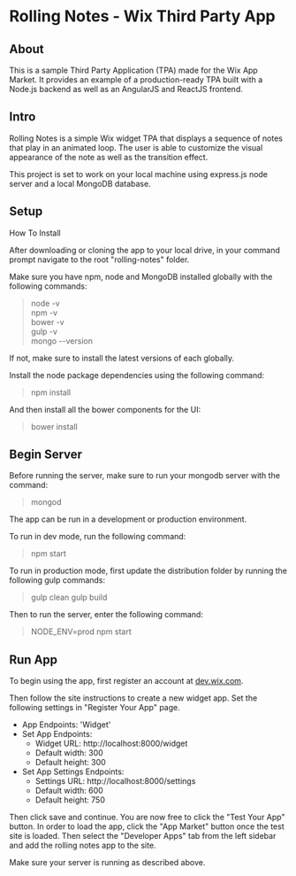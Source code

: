 Rolling Notes - Wix Third Party App
=====

About
-----
This is a sample Third Party Application (TPA) made for the Wix App Market. It provides an example of a production-ready TPA built with a Node.js backend as well as an AngularJS and ReactJS frontend. 

Intro
-----
Rolling Notes is a simple Wix widget TPA that displays a sequence of notes that play in an animated loop. The user is able to customize the visual appearance of the note as well as the transition effect. 

This project is set to work on your local machine using express.js node server and a local MongoDB database.

Setup
----- 
How To Install


After downloading or cloning the app to your local drive, in your command prompt navigate to the root "rolling-notes" folder. 

 Make sure you have npm, node and MongoDB installed globally with the following commands:
> node -v  
> npm -v  
> bower -v  
> gulp -v  
> mongo --version  

If not, make sure to install the latest versions of each globally. 

Install the node package dependencies using the following command:

> npm install

And then install all the bower components for the UI:

> bower install

Begin Server
----- 
Before running the server, make sure to run your mongodb server with the command:
> mongod  

The app can be run in a development or production environment. 

To run in dev mode, run the following command: 

> npm start

To run in production mode, first update the distribution folder by running the following gulp commands:

> gulp clean
> gulp build

Then to run the server, enter the following command:

> NODE_ENV=prod npm start

Run App
----- 
To begin using the app, first register an account at [dev.wix.com](http://dev.wix.com/).

Then follow the site instructions to create a new widget app. Set the following settings in "Register Your App" page. 

 - App Endpoints: 'Widget'
 - Set App Endpoints:
	 - Widget URL: http://localhost:8000/widget
	 - Default width: 300
	 - Default height: 300
 - Set App Settings Endpoints:
	 - Settings URL: http://localhost:8000/settings
	 - Default width: 600
	 - Default height: 750

Then click save and continue. You are now free to click the "Test Your App" button. In order to load the app, click the "App Market" button once the test site is loaded. Then select the "Developer Apps" tab from the left sidebar and add the rolling notes app to the site. 

Make sure your server is running as described above.   

